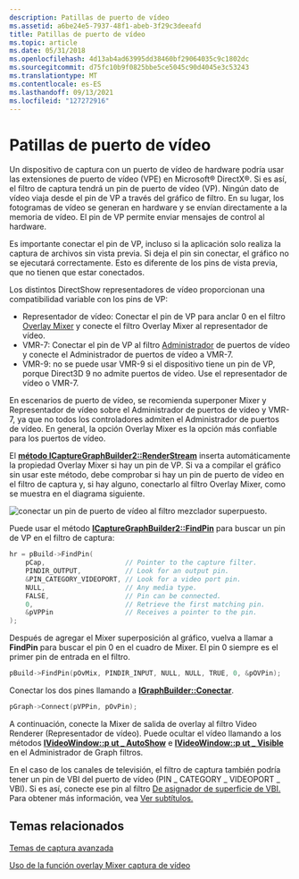 ```yaml
---
description: Patillas de puerto de vídeo
ms.assetid: a6be24e5-7937-48f1-abeb-3f29c3deeafd
title: Patillas de puerto de vídeo
ms.topic: article
ms.date: 05/31/2018
ms.openlocfilehash: 4d13ab4ad63995dd38460bf29064035c9c1802dc
ms.sourcegitcommit: d75fc10b9f0825bbe5ce5045c90d4045e3c53243
ms.translationtype: MT
ms.contentlocale: es-ES
ms.lasthandoff: 09/13/2021
ms.locfileid: "127272916"
---
```

# <a name="video-port-pins"></a>Patillas de puerto de vídeo

Un dispositivo de captura con un puerto de vídeo de hardware podría usar las extensiones de puerto de vídeo (VPE) en Microsoft® DirectX®. Si es así, el filtro de captura tendrá un pin de puerto de vídeo (VP). Ningún dato de vídeo viaja desde el pin de VP a través del gráfico de filtro. En su lugar, los fotogramas de vídeo se generan en hardware y se envían directamente a la memoria de vídeo. El pin de VP permite enviar mensajes de control al hardware.

Es importante conectar el pin de VP, incluso si la aplicación solo realiza la captura de archivos sin vista previa. Si deja el pin sin conectar, el gráfico no se ejecutará correctamente. Esto es diferente de los pins de vista previa, que no tienen que estar conectados.

Los distintos DirectShow representadores de vídeo proporcionan una compatibilidad variable con los pins de VP:

-   Representador de vídeo: Conectar el pin de VP para anclar 0 en el filtro [Overlay Mixer](overlay-mixer-filter.md) y conecte el filtro Overlay Mixer al representador de vídeo.
-   VMR-7: Conectar el pin de VP al filtro [Administrador](video-port-manager.md) de puertos de vídeo y conecte el Administrador de puertos de vídeo a VMR-7.
-   VMR-9: no se puede usar VMR-9 si el dispositivo tiene un pin de VP, porque Direct3D 9 no admite puertos de vídeo. Use el representador de vídeo o VMR-7.

En escenarios de puerto de vídeo, se recomienda superponer Mixer y Representador de vídeo sobre el Administrador de puertos de vídeo y VMR-7, ya que no todos los controladores admiten el Administrador de puertos de vídeo. En general, la opción Overlay Mixer es la opción más confiable para los puertos de vídeo.

El [**método ICaptureGraphBuilder2::RenderStream**](/windows/desktop/api/Strmif/nf-strmif-icapturegraphbuilder2-renderstream) inserta automáticamente la propiedad Overlay Mixer si hay un pin de VP. Si va a compilar el gráfico sin usar este método, debe comprobar si hay un pin de puerto de vídeo en el filtro de captura y, si hay alguno, conectarlo al filtro Overlay Mixer, como se muestra en el diagrama siguiente.

![conectar un pin de puerto de vídeo al filtro mezclador superpuesto.](images/vidcap11.png)

Puede usar el método [**ICaptureGraphBuilder2::FindPin**](/windows/desktop/api/Strmif/nf-strmif-icapturegraphbuilder2-findpin) para buscar un pin de VP en el filtro de captura:


```C++
hr = pBuild->FindPin(
    pCap,                    // Pointer to the capture filter.
    PINDIR_OUTPUT,           // Look for an output pin.
    &PIN_CATEGORY_VIDEOPORT, // Look for a video port pin.
    NULL,                    // Any media type.
    FALSE,                   // Pin can be connected.
    0,                       // Retrieve the first matching pin.
    &pVPPin                  // Receives a pointer to the pin.
);
```



Después de agregar el Mixer superposición al gráfico, vuelva a llamar a **FindPin** para buscar el pin 0 en el cuadro de Mixer. El pin 0 siempre es el primer pin de entrada en el filtro.


```C++
pBuild->FindPin(pOvMix, PINDIR_INPUT, NULL, NULL, TRUE, 0, &pOVPin);
```



Conectar los dos pines llamando a [**IGraphBuilder::Conectar**](/windows/desktop/api/Strmif/nf-strmif-igraphbuilder-connect).


```C++
pGraph->Connect(pVPPin, pOvPin);
```



A continuación, conecte la Mixer de salida de overlay al filtro Video Renderer (Representador de vídeo). Puede ocultar el vídeo llamando a los métodos [**IVideoWindow::p ut \_ AutoShow**](/windows/desktop/api/Control/nf-control-ivideowindow-put_autoshow) e [**IVideoWindow::p ut \_ Visible**](/windows/desktop/api/Control/nf-control-ivideowindow-put_visible) en el Administrador de Graph filtros.

En el caso de los canales de televisión, el filtro de captura también podría tener un pin de VBI del puerto de vídeo (PIN \_ CATEGORY \_ VIDEOPORT \_ VBI). Si es así, conecte ese pin al filtro [De asignador de superficie de VBI.](vbi-surface-allocator.md) Para obtener más información, vea [Ver subtítulos.](viewing-closed-captions.md)

## <a name="related-topics"></a>Temas relacionados

<dl> <dt>

[Temas de captura avanzada](advanced-capture-topics.md)
</dt> <dt>

[Uso de la función overlay Mixer captura de vídeo](using-the-overlay-mixer-in-video-capture.md)
</dt> </dl>

 

 



